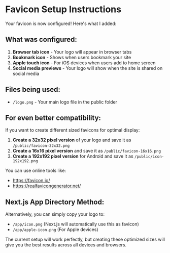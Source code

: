 # Favicon Setup Instructions

Your favicon is now configured! Here's what I added:

## What was configured:

1. **Browser tab icon** - Your logo will appear in browser tabs
2. **Bookmark icon** - Shows when users bookmark your site  
3. **Apple touch icon** - For iOS devices when users add to home screen
4. **Social media previews** - Your logo will show when the site is shared on social media

## Files being used:

- `/logo.png` - Your main logo file in the public folder

## For even better compatibility:

If you want to create different sized favicons for optimal display:

1. **Create a 32x32 pixel version** of your logo and save it as `/public/favicon-32x32.png`
2. **Create a 16x16 pixel version** and save it as `/public/favicon-16x16.png`  
3. **Create a 192x192 pixel version** for Android and save it as `/public/icon-192x192.png`

You can use online tools like:
- https://favicon.io/
- https://realfavicongenerator.net/

## Next.js App Directory Method:

Alternatively, you can simply copy your logo to:
- `/app/icon.png` (Next.js will automatically use this as favicon)
- `/app/apple-icon.png` (For Apple devices)

The current setup will work perfectly, but creating these optimized sizes will give you the best results across all devices and browsers.
